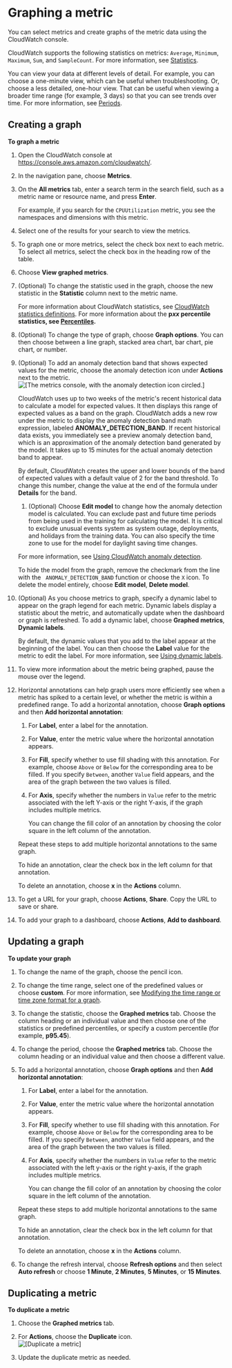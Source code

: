 # Graphing a metric<a name="graph_a_metric"></a>

You can select metrics and create graphs of the metric data using the CloudWatch console\.

CloudWatch supports the following statistics on metrics: `Average`, `Minimum`, `Maximum`, `Sum`, and `SampleCount`\. For more information, see [Statistics](cloudwatch_concepts.md#Statistic)\.

You can view your data at different levels of detail\. For example, you can choose a one\-minute view, which can be useful when troubleshooting\. Or, choose a less detailed, one\-hour view\. That can be useful when viewing a broader time range \(for example, 3 days\) so that you can see trends over time\. For more information, see [Periods](cloudwatch_concepts.md#CloudWatchPeriods)\.

## Creating a graph<a name="create-metric-graph"></a>

**To graph a metric**

1. Open the CloudWatch console at [https://console\.aws\.amazon\.com/cloudwatch/](https://console.aws.amazon.com/cloudwatch/)\.

1. In the navigation pane, choose **Metrics**\.

1. On the **All metrics** tab, enter a search term in the search field, such as a metric name or resource name, and press **Enter**\.

   For example, if you search for the `CPUUtilization` metric, you see the namespaces and dimensions with this metric\.

1. Select one of the results for your search to view the metrics\.

1. To graph one or more metrics, select the check box next to each metric\. To select all metrics, select the check box in the heading row of the table\.

1. Choose **View graphed metrics**\.

1. \(Optional\) To change the statistic used in the graph, choose the new statistic in the **Statistic** column next to the metric name\.

   For more information about CloudWatch statistics, see [CloudWatch statistics definitions](Statistics-definitions.md)\. For more information about the **p*xx* percentile statistics, see [Percentiles](cloudwatch_concepts.md#Percentiles)\.**

1. \(Optional\) To change the type of graph, choose **Graph options**\. You can then choose between a line graph, stacked area chart, bar chart, pie chart, or number\.

1. \(Optional\) To add an anomaly detection band that shows expected values for the metric, choose the anomaly detection icon under **Actions** next to the metric\.   
![\[The metrics console, with the anomaly detection icon circled.\]](http://docs.aws.amazon.com/AmazonCloudWatch/latest/monitoring/images/Anomaly_Detection_Icon.PNG)

   CloudWatch uses up to two weeks of the metric's recent historical data to calculate a model for expected values\. It then displays this range of expected values as a band on the graph\. CloudWatch adds a new row under the metric to display the anomaly detection band math expression, labeled **ANOMALY\_DETECTION\_BAND**\. If recent historical data exists, you immediately see a preview anomaly detection band, which is an approximation of the anomaly detection band generated by the model\. It takes up to 15 minutes for the actual anomaly detection band to appear\.

   By default, CloudWatch creates the upper and lower bounds of the band of expected values with a default value of 2 for the band threshold\. To change this number, change the value at the end of the formula under **Details** for the band\.

   1. \(Optional\) Choose **Edit model** to change how the anomaly detection model is calculated\. You can exclude past and future time periods from being used in the training for calculating the model\. It is critical to exclude unusual events system as system outage, deployments, and holidays from the training data\. You can also specify the time zone to use for the model for daylight saving time changes\.

   For more information, see [Using CloudWatch anomaly detection](CloudWatch_Anomaly_Detection.md)\.

   To hide the model from the graph, remove the checkmark from the line with the ` ANOMALY_DETECTION_BAND` function or choose the `X` icon\. To delete the model entirely, choose **Edit model**, **Delete model**\.

1. \(Optional\) As you choose metrics to graph, specify a dynamic label to appear on the graph legend for each metric\. Dynamic labels display a statistic about the metric, and automatically update when the dashboard or graph is refreshed\. To add a dynamic label, choose **Graphed metrics**, **Dynamic labels**\.

   By default, the dynamic values that you add to the label appear at the beginning of the label\. You can then choose the **Label** value for the metric to edit the label\. For more information, see [Using dynamic labels](graph-dynamic-labels.md)\.

1. To view more information about the metric being graphed, pause the mouse over the legend\.

1. Horizontal annotations can help graph users more efficiently see when a metric has spiked to a certain level, or whether the metric is within a predefined range\. To add a horizontal annotation, choose **Graph options** and then **Add horizontal annotation**:

   1. For **Label**, enter a label for the annotation\.

   1. For **Value**, enter the metric value where the horizontal annotation appears\.

   1. For **Fill**, specify whether to use fill shading with this annotation\. For example, choose `Above` or `Below` for the corresponding area to be filled\. If you specify `Between`, another `Value` field appears, and the area of the graph between the two values is filled\.

   1. For **Axis**, specify whether the numbers in `Value` refer to the metric associated with the left Y\-axis or the right Y\-axis, if the graph includes multiple metrics\.

      You can change the fill color of an annotation by choosing the color square in the left column of the annotation\. 

   Repeat these steps to add multiple horizontal annotations to the same graph\.

   To hide an annotation, clear the check box in the left column for that annotation\.

   To delete an annotation, choose **x** in the **Actions** column\.

1. To get a URL for your graph, choose **Actions**, **Share**\. Copy the URL to save or share\.

1. To add your graph to a dashboard, choose **Actions**, **Add to dashboard**\.

## Updating a graph<a name="update-metric-graph"></a>

**To update your graph**

1. To change the name of the graph, choose the pencil icon\.

1. To change the time range, select one of the predefined values or choose **custom**\. For more information, see [Modifying the time range or time zone format for a graph](modify_graph_date_time.md)\.

1. To change the statistic, choose the **Graphed metrics** tab\. Choose the column heading or an individual value and then choose one of the statistics or predefined percentiles, or specify a custom percentile \(for example, **p95\.45**\)\.

1. To change the period, choose the **Graphed metrics** tab\. Choose the column heading or an individual value and then choose a different value\.

1. To add a horizontal annotation, choose **Graph options** and then **Add horizontal annotation**:

   1. For **Label**, enter a label for the annotation\.

   1. For **Value**, enter the metric value where the horizontal annotation appears\.

   1. For **Fill**, specify whether to use fill shading with this annotation\. For example, choose `Above` or `Below` for the corresponding area to be filled\. If you specify `Between`, another `Value` field appears, and the area of the graph between the two values is filled\.

   1. For **Axis**, specify whether the numbers in `Value` refer to the metric associated with the left y\-axis or the right y\-axis, if the graph includes multiple metrics\.

      You can change the fill color of an annotation by choosing the color square in the left column of the annotation\. 

   Repeat these steps to add multiple horizontal annotations to the same graph\.

   To hide an annotation, clear the check box in the left column for that annotation\.

   To delete an annotation, choose **x** in the **Actions** column\.

1. To change the refresh interval, choose **Refresh options** and then select **Auto refresh** or choose **1 Minute**, **2 Minutes**, **5 Minutes**, or **15 Minutes**\.

## Duplicating a metric<a name="duplicate-metric-graph"></a>

**To duplicate a metric**

1. Choose the **Graphed metrics** tab\.

1. For **Actions**, choose the **Duplicate** icon\.  
![\[Duplicate a metric\]](http://docs.aws.amazon.com/AmazonCloudWatch/latest/monitoring/images/metric_graph_duplicate.png)

1. Update the duplicate metric as needed\.